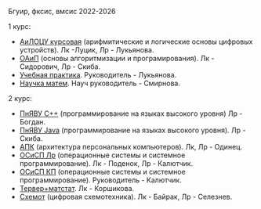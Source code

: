 Бгуир, фксис, вмсис 2022-2026

1 курс:
 - [АиЛОЦУ курсовая](/Аrithmetic%20and%20logical%20foundations%20of%20computer%20technology/) (арифмитические и логические основы цифровых устройств). Лк -Луцик, Лр - Лукьянова.
 - [ОАиП](/C%20labs_project%20old/readme.md) (основы алгоритмизации и програмирования). Лк - Сидорович, Лр - Скиба.
 - [Учебная практика](/C%20labs_project%20old/practica/README). Руководитель - Лукьянова.
 - [Научка матем](/Publication/Introduction%20to%20elliptic%20curve%20cryptography/). Науч руководитель - Смирнова.

2 курс:
 - [ПнЯВУ С++](/C++%20labs/readme.md) (программирование на языках высокого уровня) Лр - Богдан.
 - [ПнЯВУ Java]() (программирование на языках высокого уровня). Лр - Скиба.
 - [АПК](/Asm_C_APC/) (архитектура персональных компьютеров). Лк, Лр - Одинец.
 - [ОСиСП Лр](/С_system_programming_labs%20(Linux)/) (операционные системы и системное программирование). Лк - Поденок, Лр - Калютчик.
 - [ОСиСП КП](/С_system_programming_project%20(Linux)/) (операционные системы и системное программирование). Руководитель - Калютчик.
 - [Тервер+матстат](/Mathematical%20statistics/). Лк - Коршикова.
 - [Схемот](/Digital%20design/) (цифровая схемотехника). Лк - Байрак, Лр - Селезнев.

 
